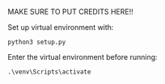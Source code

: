 MAKE SURE TO PUT CREDITS HERE!!     

Set up virtual environment with:        
```
python3 setup.py     
```
Enter the virtual environment before running:       
```
.\venv\Scripts\activate            
```